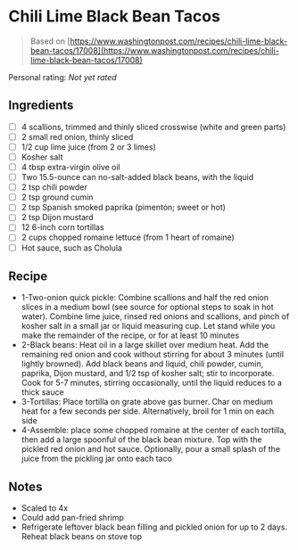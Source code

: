 <!-- Needs Manual Review -->

<!-- Do not modify sections with "AUTO-*". They are updated by make.py -->

# Chili Lime Black Bean Tacos

> Based on [https://www.washingtonpost.com/recipes/chili-lime-black-bean-tacos/17008](https://www.washingtonpost.com/recipes/chili-lime-black-bean-tacos/17008)

<!-- rating=0; (User can specify rating on scale of 1-5) -->
<!-- AUTO-UserRating -->
Personal rating: *Not yet rated*
<!-- /AUTO-UserRating -->

<!-- TODO: Capture image for Chili Lime Black Bean Tacos -->

## Ingredients

* [ ] 4 scallions, trimmed and thinly sliced crosswise (white and green parts)
* [ ] 2 small red onion, thinly sliced
* [ ] 1/2 cup lime juice (from 2 or 3 limes)
* [ ] Kosher salt
* [ ] 4 tbsp extra-virgin olive oil
* [ ] Two 15.5-ounce can no-salt-added black beans, with the liquid
* [ ] 2 tsp chili powder
* [ ] 2 tsp ground cumin
* [ ] 2 tsp Spanish smoked paprika (pimentón; sweet or hot)
* [ ] 2 tsp Dijon mustard
* [ ] 12 6-inch corn tortillas
* [ ] 2 cups chopped romaine lettuce (from 1 heart of romaine)
* [ ] Hot sauce, such as Cholula

## Recipe

* 1-Two-onion quick pickle: Combine scallions and half the red onion slices in a medium bowl (see source for optional steps to soak in hot water). Combine lime juice, rinsed red onions and scallions, and pinch of kosher salt in a small jar or liquid measuring cup. Let stand while you make the remainder of the recipe, or for at least 10 minutes
* 2-Black beans: Heat oil in a large skillet over medium heat. Add the remaining red onion and cook without stirring for about 3 minutes (until lightly browned). Add black beans and liquid, chili powder, cumin, paprika, Dijon mustard, and 1/2 tsp of kosher salt; stir to incorporate. Cook for 5-7 minutes, stirring occasionally, until the liquid reduces to a thick sauce
* 3-Tortillas: Place tortilla on grate above gas burner. Char on medium heat for a few seconds per side. Alternatively, broil for 1 min on each side
* 4-Assemble: place some chopped romaine at the center of each tortilla, then add a large spoonful of the black bean mixture. Top with the pickled red onion and hot sauce. Optionally, pour a small splash of the juice from the pickling jar onto each taco

## Notes

* Scaled to 4x
* Could add pan-fried shrimp
* Refrigerate leftover black bean filling and pickled onion for up to 2 days. Reheat black beans on stove top
